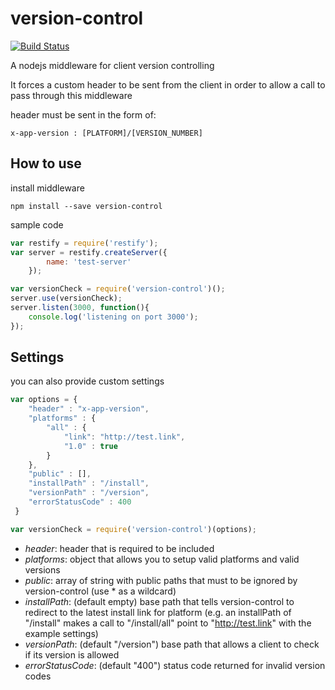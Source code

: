 # version-control

[![Build Status](https://travis-ci.org/thegameofcode/version-control.svg?branch=master)](https://travis-ci.org/thegameofcode/version-control)

A nodejs middleware for client version controlling

It forces a custom header to be sent from the client in order to allow a call to pass through this middleware

header must be sent in the form of:
```
x-app-version : [PLATFORM]/[VERSION_NUMBER]
```


How to use
---

install middleware

```
npm install --save version-control
```

sample code

```javascript
var restify = require('restify');
var server = restify.createServer({
        name: 'test-server'
    });

var versionCheck = require('version-control')();
server.use(versionCheck);
server.listen(3000, function(){
    console.log('listening on port 3000');
});
```

Settings
---

you can also provide custom settings

```javascript
var options = {
    "header" : "x-app-version",
    "platforms" : {
        "all" : {
            "link": "http://test.link",
            "1.0" : true
        }
    },
    "public" : [],
    "installPath" : "/install",
    "versionPath" : "/version",
    "errorStatusCode" : 400
 }

var versionCheck = require('version-control')(options);
```

- _header_: header that is required to be included
- _platforms_: object that allows you to setup valid platforms and valid versions
- _public_: array of string with public paths that must to be ignored by version-control (use * as a wildcard)
- _installPath_: (default empty) base path that tells version-control to redirect to the latest install link for platform (e.g. an installPath of "/install" makes a call to "/install/all" point to "http://test.link" with the example settings)
- _versionPath_: (default "/version") base path that allows a client to check if its version is allowed
- _errorStatusCode_: (default "400") status code returned for invalid version codes
